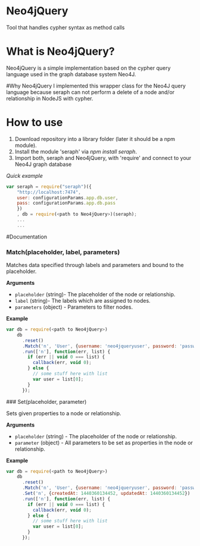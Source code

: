# Neo4jQuery
Tool that handles cypher syntax as method calls

# What is Neo4jQuery?
Neo4jQuery is a simple implementation based on the cypher query language used in the graph database system Neo4J. 

#Why Neo4jQuery
I implemented this wrapper class for the Neo4J query language because seraph can not perform a delete of a node and/or relationship in NodeJS with cypher. 

# How to use
1. Download repository into a library folder (later it should be a npm module).
2. Install the module 'seraph' via _npm install seraph_.
3. Import both, seraph and Neo4jQuery, with 'require' and connect to your Neo4J graph database 

_Quick example_
```javascript
var seraph = require("seraph")({
	"http://localhost:7474",
  	user: configurationParams.app.db.user,
  	pass: configurationParams.app.db.pass
    })
    , db = require(<path to Neo4jQuery>)(seraph);
    ...
    ...
```

#Documentation
<a name="match" />
### Match(placeholder, label, parameters)
Matches data specified through labels and parameters and bound to the placeholder.

__Arguments__

* `placeholder` (string)- The placeholder of the node or relationship.
* `label` (string)- The labels which are assigned to nodes.
* `parameters` (object) - Parameters to filter nodes.

__Example__

```javascript
var db = require(<path to Neo4jQuery>)
    db
      .reset()
      .Match('n', 'User', {username: 'neo4jqueryuser', password: 'password'})
      .run(['n'], function(err, list) {
        if (err || void 0 === list) {
          callback(err, void 0);
        } else {
          // some stuff here with list
          var user = list[0];
        }
      });
```

<a name="set" />
### Set(placeholder, parameter)

Sets given properties to a node or relationship.

__Arguments__

* `placeholder` (string) - The placeholder of the node or relationship.
* `parameter` (object) - All parameters to be set as properties in the node or relationship.

__Example__

```javascript
var db = require(<path to Neo4jQuery>)
    db
      .reset()
      .Match('n', 'User', {username: 'neo4jqueryuser', password: 'password'})
      .Set('n', {createdAt: 1440360134452, updatedAt: 1440360134452})
      .run(['n'], function(err, list) {
        if (err || void 0 === list) {
          callback(err, void 0);
        } else {
          // some stuff here with list
          var user = list[0];
        }
      });
```

